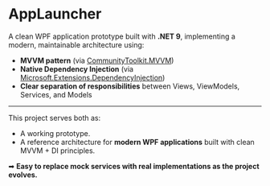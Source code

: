 # AppLauncher

A clean WPF application prototype built with **.NET 9**, implementing a modern, maintainable architecture using:

- **MVVM pattern** (via [CommunityToolkit.MVVM](https://www.nuget.org/packages/CommunityToolkit.Mvvm/))
- **Native Dependency Injection** (via [Microsoft.Extensions.DependencyInjection](https://www.nuget.org/packages/Microsoft.Extensions.DependencyInjection/))
- **Clear separation of responsibilities** between Views, ViewModels, Services, and Models

---

This project serves both as:

- A working prototype.
- A reference architecture for **modern WPF applications** built with clean MVVM + DI principles.

➡ **Easy to replace mock services with real implementations as the project evolves.**
